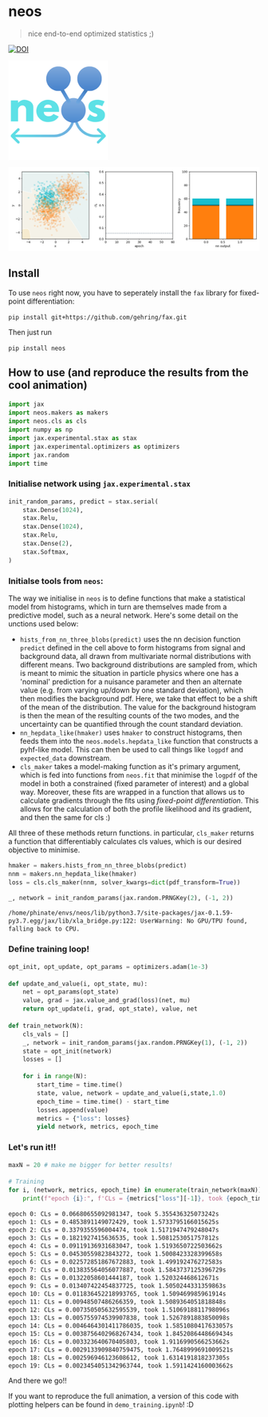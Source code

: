 # neos
> nice end-to-end optimized statistics ;)


[![DOI](https://zenodo.org/badge/235776682.svg)](https://zenodo.org/badge/latestdoi/235776682)

<img src="neos_logo.png" alt="logo" width="200" align="middle">

![](training.gif)

## Install
To use `neos` right now, you have to seperately install the `fax` library for fixed-point differentiation:

`pip install git+https://github.com/gehring/fax.git`

Then just run

`pip install neos`

## How to use (and reproduce the results from the cool animation)

```python
import jax
import neos.makers as makers
import neos.cls as cls
import numpy as np
import jax.experimental.stax as stax
import jax.experimental.optimizers as optimizers
import jax.random
import time
```

### Initialise network using `jax.experimental.stax`

```python
init_random_params, predict = stax.serial(
    stax.Dense(1024),
    stax.Relu,
    stax.Dense(1024),
    stax.Relu,
    stax.Dense(2),
    stax.Softmax,
)
```

### Initialse tools from `neos`:

The way we initialise in `neos` is to define functions that make a statistical model from histograms, which in turn are themselves made from a predictive model, such as a neural network. Here's some detail on the unctions used below:

- `hists_from_nn_three_blobs(predict)` uses the nn decision function `predict` defined in the cell above to form histograms from signal and background data, all drawn from multivariate normal distributions with different means. Two background distributions are sampled from, which is meant to mimic the situation in particle physics where one has a 'nominal' prediction for a nuisance parameter and then an alternate value (e.g. from varying up/down by one standard deviation), which then modifies the background pdf. Here, we take that effect to be a shift of the mean of the distribution. The value for the background histogram is then the mean of the resulting counts of the two modes, and the uncertainty can be quantified through the count standard deviation.
- `nn_hepdata_like(hmaker)` uses `hmaker` to construct histograms, then feeds them into the `neos.models.hepdata_like` function that constructs a pyhf-like model. This can then be used to call things like `logpdf` and `expected_data` downstream.
- `cls_maker` takes a model-making function as it's primary argument, which is fed into functions from `neos.fit` that minimise the `logpdf` of the model in both a constrained (fixed parameter of interest) and a global way. Moreover, these fits are wrapped in a function that allows us to calculate gradients through the fits using *fixed-point differentiation*. This allows for the calculation of both the profile likelihood and its gradient, and then the same for cls :)

All three of these methods return functions. in particular, `cls_maker` returns a function that differentiably calculates cls values, which is our desired objective to minimise.

```python
hmaker = makers.hists_from_nn_three_blobs(predict)
nnm = makers.nn_hepdata_like(hmaker)
loss = cls.cls_maker(nnm, solver_kwargs=dict(pdf_transform=True))
```

```python
_, network = init_random_params(jax.random.PRNGKey(2), (-1, 2))
```

    /home/phinate/envs/neos/lib/python3.7/site-packages/jax-0.1.59-py3.7.egg/jax/lib/xla_bridge.py:122: UserWarning: No GPU/TPU found, falling back to CPU.


### Define training loop!

```python
opt_init, opt_update, opt_params = optimizers.adam(1e-3)

def update_and_value(i, opt_state, mu):
    net = opt_params(opt_state)
    value, grad = jax.value_and_grad(loss)(net, mu)
    return opt_update(i, grad, opt_state), value, net

def train_network(N):
    cls_vals = []
    _, network = init_random_params(jax.random.PRNGKey(1), (-1, 2))
    state = opt_init(network)
    losses = []
    
    for i in range(N):
        start_time = time.time()
        state, value, network = update_and_value(i,state,1.0)
        epoch_time = time.time() - start_time
        losses.append(value)
        metrics = {"loss": losses}
        yield network, metrics, epoch_time
```

### Let's run it!!

```python
maxN = 20 # make me bigger for better results!

# Training
for i, (network, metrics, epoch_time) in enumerate(train_network(maxN)):
    print(f"epoch {i}:", f'CLs = {metrics["loss"][-1]}, took {epoch_time}s') 
```

    epoch 0: CLs = 0.06680655092981347, took 5.355436325073242s
    epoch 1: CLs = 0.4853891149072429, took 1.5733795166015625s
    epoch 2: CLs = 0.3379355596004474, took 1.5171947479248047s
    epoch 3: CLs = 0.1821927415636535, took 1.5081253051757812s
    epoch 4: CLs = 0.09119136931683047, took 1.5193650722503662s
    epoch 5: CLs = 0.04530559823843272, took 1.5008423328399658s
    epoch 6: CLs = 0.022572851867672883, took 1.499192476272583s
    epoch 7: CLs = 0.013835564056077887, took 1.5843737125396729s
    epoch 8: CLs = 0.01322058601444187, took 1.520324468612671s
    epoch 9: CLs = 0.013407422454837725, took 1.5050244331359863s
    epoch 10: CLs = 0.011836452218993765, took 1.509469985961914s
    epoch 11: CLs = 0.00948507486266359, took 1.5089364051818848s
    epoch 12: CLs = 0.007350505632595539, took 1.5106918811798096s
    epoch 13: CLs = 0.005755974539907838, took 1.5267891883850098s
    epoch 14: CLs = 0.0046464301411786035, took 1.5851080417633057s
    epoch 15: CLs = 0.0038756402968267434, took 1.8452086448669434s
    epoch 16: CLs = 0.003323640670405803, took 1.9116990566253662s
    epoch 17: CLs = 0.0029133909840759475, took 1.7648999691009521s
    epoch 18: CLs = 0.002596946123608612, took 1.6314191818237305s
    epoch 19: CLs = 0.0023454051342963744, took 1.5911424160003662s


And there we go!!

If you want to reproduce the full animation, a version of this code with plotting helpers can be found in `demo_training.ipynb`! :D
